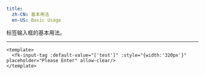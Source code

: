```yaml
title:
  zh-CN: 基本用法
  en-US: Basic Usage
```


标签输入框的基本用法。

---


```vue { "component": true } 
<template>
  <fk-input-tag :default-value="['test']" :style="{width:'320px'}" placeholder="Please Enter" allow-clear/>
</template>
```
